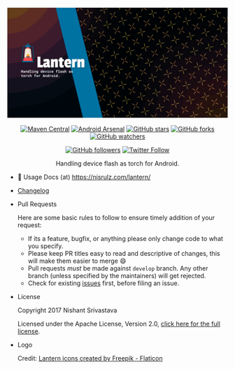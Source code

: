 ![Image](img/github_banner.png)

<center>

[![Maven Central](https://img.shields.io/maven-central/v/com.github.nisrulz/lantern)](https://search.maven.org/artifact/com.github.nisrulz/lantern) [![Android Arsenal](https://img.shields.io/badge/Android%20Arsenal-Lantern-brightgreen.svg?style=true)](https://android-arsenal.com/details/1/5816) [![GitHub stars](https://img.shields.io/github/stars/nisrulz/lantern.svg?style=social&label=Star)](https://github.com/nisrulz/lantern) [![GitHub forks](https://img.shields.io/github/forks/nisrulz/lantern.svg?style=social&label=Fork)](https://github.com/nisrulz/lantern/fork) [![GitHub watchers](https://img.shields.io/github/watchers/nisrulz/lantern.svg?style=social&label=Watch)](https://github.com/nisrulz/lantern)

[![GitHub followers](https://img.shields.io/github/followers/nisrulz.svg?style=social&label=Follow)](https://github.com/nisrulz/lantern) [![Twitter Follow](https://img.shields.io/twitter/follow/nisrulz.svg?style=social)](https://twitter.com/nisrulz)

Handling device flash as torch for Android.

</center>

- 📕 Usage Docs (at) https://nisrulz.com/lantern/

- [Changelog](Changelog.md)

- Pull Requests

  Here are some basic rules to follow to ensure timely addition of your request:

   - If its a feature, bugfix, or anything please only change code to what you specify.
   - Please keep PR titles easy to read and descriptive of changes, this will make them easier to merge :smile:
   - Pull requests _must_ be made against `develop` branch. Any other branch (unless specified by the maintainers) will get rejected.
   - Check for existing [issues](https://github.com/nisrulz/lantern/issues) first, before filing an issue.

- License

  Copyright 2017 Nishant Srivastava

  Licensed under the Apache License, Version 2.0, [click here for the full license](/LICENSE).

- Logo

  Credit: <a href="https://www.flaticon.com/free-icons/lantern" title="lantern icons">Lantern icons created by Freepik - Flaticon</a>
